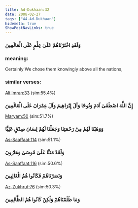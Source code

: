 ```yaml
---
title: Ad-Dukhaan:32
date: 2008-02-27
tags: ["44.Ad-Dukhaan"]
hidemeta: true 
ShowPostNavLinks: true 
---
```

### وَلَقَدِ اخْتَرْنَاهُمْ عَلَىٰ عِلْمٍ عَلَى الْعَالَمِينَ
### meaning: 
Certainly We chose them knowingly above all the nations,
### similar verses: 

[Ali Imran:33](/3/33) (sim:55.4%)

### إِنَّ اللَّهَ اصْطَفَىٰ آدَمَ وَنُوحًا وَآلَ إِبْرَاهِيمَ وَآلَ عِمْرَانَ عَلَى الْعَالَمِينَ

[Maryam:50](/19/50) (sim:51.7%)

### وَوَهَبْنَا لَهُمْ مِنْ رَحْمَتِنَا وَجَعَلْنَا لَهُمْ لِسَانَ صِدْقٍ عَلِيًّا

[As-Saaffaat:114](/37/114) (sim:51.1%)

### وَلَقَدْ مَنَنَّا عَلَىٰ مُوسَىٰ وَهَارُونَ

[As-Saaffaat:116](/37/116) (sim:50.6%)

### وَنَصَرْنَاهُمْ فَكَانُوا هُمُ الْغَالِبِينَ

[Az-Zukhruf:76](/43/76) (sim:50.3%)

### وَمَا ظَلَمْنَاهُمْ وَلَٰكِنْ كَانُوا هُمُ الظَّالِمِينَ
